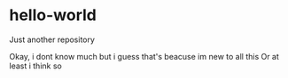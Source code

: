 # hello-world
Just another repository

Okay, i dont know much but i guess that's beacuse im new to all this
Or at least i think so
